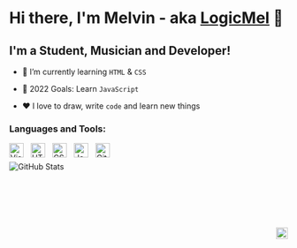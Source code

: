 # Hi there, I'm Melvin - aka [LogicMel][codepen] 👋

## I'm a Student, Musician and Developer!

- 🌱 I’m currently learning `HTML` & `CSS`

- 🥅 2022 Goals: Learn `JavaScript`

- ♥ I love to draw, write `code` and learn new things


### Languages and Tools:

<img align="left" alt="Visual Studio Code" width="26px" src="https://cdn.jsdelivr.net/gh/devicons/devicon/icons/vscode/vscode-original.svg" style="padding-right:10px;" />
<img align="left" alt="HTML5" width="26px" src="https://cdn.jsdelivr.net/gh/devicons/devicon/icons/html5/html5-original.svg" style="padding-right:10px;" />
<img align="left" alt="CSS3" width="26px" src="https://cdn.jsdelivr.net/gh/devicons/devicon/icons/css3/css3-original.svg" style="padding-right:10px;" />
<img align="left" alt="JavaScript" width="26px" src="https://cdn.jsdelivr.net/gh/devicons/devicon/icons/javascript/javascript-original.svg" style="padding-right:10px;" />
<img align="left" alt="GitHub" width="26px" src="https://user-images.githubusercontent.com/3369400/139447912-e0f43f33-6d9f-45f8-be46-2df5bbc91289.png" style="padding-right:10px;" />

<br />
<br />


  <img align="left" alt="GitHub Stats" src="https://github-readme-stats.vercel.app/api?username=LogicMel&show_icons=true&hide_border=false&title_color=ff652f&icon_color=FFE400&bg_color=09131B&text_color=ffffff&border_color=0c1a25" />

<br />
<br />
<br />
<br />
<br />
<br />
<br />

<a href="https://twitter.com/logic_mel">
  <img align="right" alt="LogicMel | Twitter" width="21px" src="https://raw.githubusercontent.com/anuraghazra/anuraghazra/master/assets/twitter.svg" /> 
</a>


[codepen]: https://codepen.io/MelvinBiju
[twitter]: https://twitter.com/logic_mel
